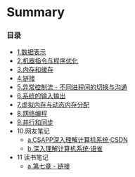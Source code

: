 # Summary

### 目录

* [1.数据表示](docs/1.md)
* [2.机器指令与程序优化](docs/2.md)
* [3.内存和缓存](docs/3.md)
* [4.链接](docs/4.md)
* [5.异常控制流 - 不同进程间的切换与沟通](docs/5.md)
* [6.系统的输入输出](docs/6.md)
* [7.虚拟内存与动态内存分配](docs/7.md)
* [8.网络编程](docs/8.md)
* [9.并行和同步](docs/9.md)
* 10.网友笔记
  * [a.CSAPP深入理解计算机系统·CSDN](docs/notea.md)
  * [b.深入理解计算机系统·语雀](docs/noteb.md)
* 11 读书笔记
  * [a.第七章 - 链接](docs/11a.md)
